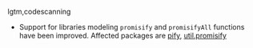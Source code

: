 lgtm,codescanning
* Support for libraries modeling `promisify` and `promisifyAll` functions have been improved. 
  Affected packages are
    [pify](https://www.npmjs.com/package/pify),
    [util.promisify](https://www.npmjs.com/package/util.promisify)
